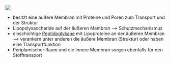 ![](Pasted%20image%2020231012120745.png)
- besitzt eine äußere Membran mit Proteine und Poren zum Transport und der Struktur 
- Lipopolysaccharide auf der äußeren Membran --> Schutzmechanismus
- einschichtige [Peptidoglykane](Murein%20Chemischer%20Aufbau.md) mit Lipoproteine an der äußeren Membran --> verankern unter anderen die äußere Membran (Struktur) oder haben eine Transportfunktion
- Periplamischer Raum und die Innere Membran sorgen ebenfalls für den Stofftransport 